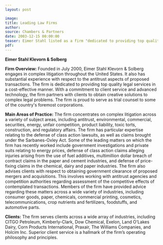 ```yaml
---
layout: post

image:
title: Leading Law Firms
author:
source: Chambers & Partners
date: 2003-12-15 00:00:00
teaser: Eimer Stahl listed as a firm "dedicated to providing top quality legal services in a cost-effective manner." The lawyers partner with their clients to "obtain creative solutions to complex legal problems." Chambers notes that superior client service is a "hallmark" of Eimer Stahl's operating philosophy and principles.
pdf:
---
```

**Eimer Stahl Klevorn & Solberg**

**Firm Overview:** Founded in July 2000, Eimer Stahl Klevorn & Solberg engages in complex litigation throughout the United States. It also has substantial experience with respect to the antitrust aspects of proposed transactions. The firm is dedicated to providing top quality legal services in a cost-effective manner. With a commitment to client service and advanced technology, the firm partners with clients to obtain creative solutions to complex legal problems. The firm is proud to serve as trial counsel to some of the country's foremost corporations.

**Main Areas of Practice:** The firm concentrates on complex litigation across a variety of subject areas, including antitrust, environmental, commercial, securities, energy, unfair competition, product liability, toxic torts, construction, and regulatory affairs. The firm has particular expertise relating to the defense of class action lawsuits, as well as claims brought under the Sarbanes-Oxley Act. Some of the leading matters on which the firm has recently worked include government investigations and private suits relating to energy prices, defense of class action claims alleging injuries arising from the use of fuel additives, multimillion dollar breach of contract claims in the paper and cement industries, and defense of price-fixing claims in the chemical, dairy and paper industries. The firm also advises clients with respect to obtaining government clearance of proposed mergers and acquisitions. This involves working with antitrust agencies and competition authorities regarding assessment of the competitive effects of contemplated transactions. Members of the firm have provided advice regarding these matters across a wide variety of industries, including consumer goods, paper, chemicals, commercial printing, cosmetics, telecommunications, crop nutrients and fertilizers, foodstuffs, and automotive parts.

**Clients:** The firm serves clients across a wide array of industries, including CITGO Petroleum, Kimberly-Clark, Dow Chemical, Exelon, Land O'Lakes Dairy, Corn Products International, Praxair, The Williams Companies, and Holcim Inc. Superior client service is a hallmark of the firm’s operating philosophy and principles.
